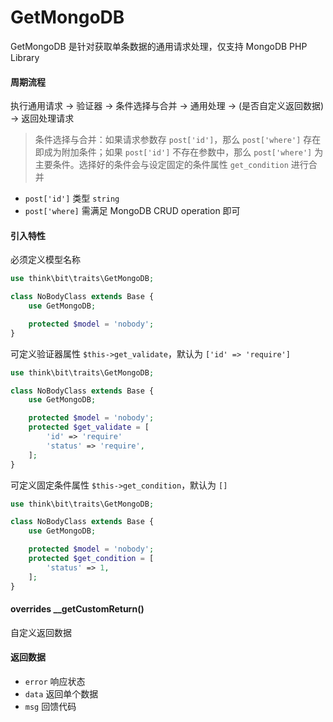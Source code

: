 # GetMongoDB

GetMongoDB 是针对获取单条数据的通用请求处理，仅支持 MongoDB PHP Library

#### 周期流程

执行通用请求 -> 验证器 -> 条件选择与合并 -> 通用处理 -> (是否自定义返回数据) -> 返回处理请求

> 条件选择与合并：如果请求参数存 `post['id']`，那么 `post['where']` 存在即成为附加条件；如果 `post['id']` 不存在参数中，那么 `post['where']` 为主要条件。选择好的条件会与设定固定的条件属性 `get_condition` 进行合并

- `post['id']` 类型 `string`
- `post['where]` 需满足 MongoDB CRUD operation 即可

#### 引入特性

必须定义模型名称

```php
use think\bit\traits\GetMongoDB;

class NoBodyClass extends Base {
    use GetMongoDB;

    protected $model = 'nobody';
}
```

可定义验证器属性 `$this->get_validate`，默认为 `['id' => 'require']`

```php
use think\bit\traits\GetMongoDB;

class NoBodyClass extends Base {
    use GetMongoDB;

    protected $model = 'nobody';
    protected $get_validate = [
        'id' => 'require'
        'status' => 'require',
    ];
}
```

可定义固定条件属性 `$this->get_condition`，默认为 `[]`

```php
use think\bit\traits\GetMongoDB;

class NoBodyClass extends Base {
    use GetMongoDB;

    protected $model = 'nobody';
    protected $get_condition = [
        'status' => 1,
    ];
}
```

#### overrides __getCustomReturn()

自定义返回数据

#### 返回数据

- `error` 响应状态
- `data` 返回单个数据
- `msg` 回馈代码